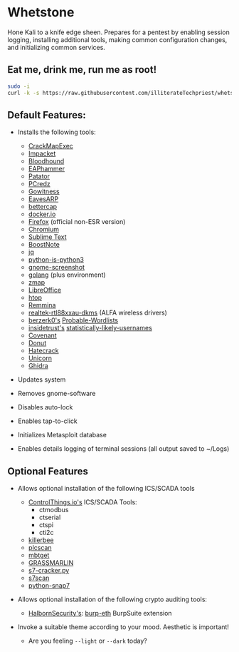 # Whetstone

Hone Kali to a knife edge sheen. Prepares for a pentest by enabling session logging, installing additional tools, making common configuration changes, and initializing common services.

## Eat me, drink me, run me as root!

```sh
sudo -i
curl -k -s https://raw.githubusercontent.com/illiterateTechpriest/whetstone/main/whetstone.sh | bash
```

## Default Features:

- Installs the following tools:
	- [CrackMapExec](https://github.com/byt3bl33d3r/CrackMapExec)
	- [Impacket](https://github.com/SecureAuthCorp/impacket)
	- [Bloodhound](https://github.com/BloodHoundAD/BloodHound)
	- [EAPhammer](https://github.com/s0lst1c3/eaphammer)
	- [Patator](https://github.com/lanjelot/patator)
	- [PCredz](https://github.com/lgandx/PCredz)
	- [Gowitness](https://github.com/sensepost/gowitness)
	- [EavesARP](https://github.com/arch4ngel/eavesarp) 
	- [bettercap](https://github.com/bettercap/bettercap) 
	- [docker.io](https://www.kali.org/docs/containers/installing-docker-on-kali/)
	- [Firefox](https://wiki.debian.org/Firefox) (official non-ESR version)
	- [Chromium](https://www.kali.org/tools/chromium/)
	- [Sublime Text](https://www.sublimetext.com/docs/linux_repositories.html)
	- [BoostNote](https://github.com/BoostIO/BoostNote-App)
	- [jq](https://stedolan.github.io/jq/)
	- [python-is-python3](https://www.kali.org/docs/general-use/python3-transition/)
	- [gnome-screenshot](https://linux.die.net/man/1/gnome-screenshot)			
	- [golang](https://go.dev/) (plus environment)
	- [zmap](https://github.com/zmap/zmap)
	- [LibreOffice](https://www.libreoffice.org/)
	- [htop](https://htop.dev/)
	- [Remmina](https://remmina.org/)
	- [realtek-rtl88xxau-dkms](https://gitlab.com/kalilinux/packages/realtek-rtl88xxau-dkms) (ALFA wireless drivers)
    - [berzerk0's](https://github.com/berzerk0) [Probable-Wordlists](https://github.com/berzerk0/Probable-Wordlists)     	 	
	- [insidetrust's](https://github.com/insidetrust) [statistically-likely-usernames](https://github.com/insidetrust/statistically-likely-usernames)
    - [Covenant](https://github.com/cobbr/Covenant) 
    - [Donut](https://github.com/TheWover/donut)                          	  	
    - [Hatecrack](https://github.com/trustedsec/hate_crack)                                      
    - [Unicorn](https://github.com/trustedsec/unicorn)  
	- [Ghidra](https://ghidra-sre.org/) 	

- Updates system
- Removes gnome-software
- Disables auto-lock
- Enables tap-to-click
- Initializes Metasploit database
- Enables details logging of terminal sessions (all output saved to ~/Logs)											

## Optional Features

- Allows optional installation of the following ICS/SCADA tools 
    - [ControlThings.io's](https://github.com/ControlThings-io/) ICS/SCADA Tools:
		- ctmodbus
    	- ctserial
    	- ctspi
    	- cti2c
	- [killerbee](https://github.com/riverloopsec/killerbee)
	- [plcscan](https://github.com/meeas/plcscan)
	- [mbtget](https://github.com/sourceperl/mbtget)
	- [GRASSMARLIN](https://github.com/nsacyber/GRASSMARLIN)
	- [s7-cracker.py](https://raw.githubusercontent.com/hslatman/awesome-industrial-control-system-security/main/source/s7-cracker.py)
	- [s7scan](https://github.com/klsecservices/s7scan)
	- [python-snap7](https://github.com/gijzelaerr/python-snap7)

- Allows optional installation of the following crypto auditing tools:
	- [HalbornSecurity's](https://github.com/HalbornSecurity): [burp-eth](https://github.com/HalbornSecurity/burp-eth) BurpSuite extension

- Invoke a suitable theme according to your mood. Aesthetic is important!
	- Are you feeling ```--light``` or ```--dark``` today?